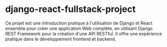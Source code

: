 # django-react-fullstack-project
Ce projet est une introduction pratique à l'utilisation de Django et React ensemble pour créer une application Web complète, en utilisant Django REST Framework pour la création d'une API RESTful. Il offre une expérience pratique dans le développement frontend et backend.
